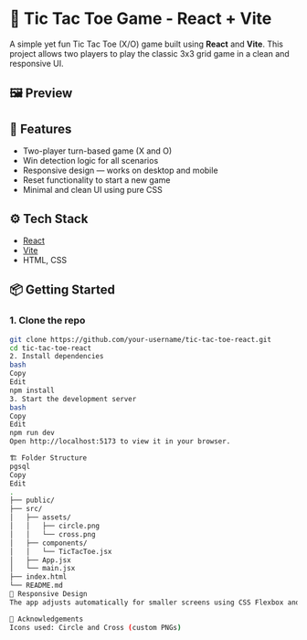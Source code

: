 # 🧠 Tic Tac Toe Game - React + Vite

A simple yet fun Tic Tac Toe (X/O) game built using **React** and **Vite**. This project allows two players to play the classic 3x3 grid game in a clean and responsive UI.

## 🖼️ Preview



## 🚀 Features

- Two-player turn-based game (X and O)
- Win detection logic for all scenarios
- Responsive design — works on desktop and mobile
- Reset functionality to start a new game
- Minimal and clean UI using pure CSS

## ⚙️ Tech Stack

- [React](https://reactjs.org/)
- [Vite](https://vitejs.dev/)
- HTML, CSS

## 📦 Getting Started

### 1. Clone the repo

```bash
git clone https://github.com/your-username/tic-tac-toe-react.git
cd tic-tac-toe-react
2. Install dependencies
bash
Copy
Edit
npm install
3. Start the development server
bash
Copy
Edit
npm run dev
Open http://localhost:5173 to view it in your browser.

🏗️ Folder Structure
pgsql
Copy
Edit
.
├── public/
├── src/
│   ├── assets/
│   │   ├── circle.png
│   │   └── cross.png
│   ├── components/
│   │   └── TicTacToe.jsx
│   ├── App.jsx
│   └── main.jsx
├── index.html
└── README.md
📱 Responsive Design
The app adjusts automatically for smaller screens using CSS Flexbox and media queries to ensure the game is playable on all devices.

🙌 Acknowledgements
Icons used: Circle and Cross (custom PNGs)